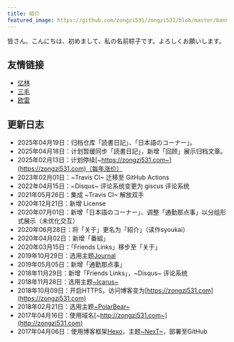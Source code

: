 ```yaml
---
title: 紹介
featured_image: https://github.com/zongzi531/zongzi531/blob/master/banner.png?raw=true
---
```


皆さん、こんにちは、初めまして、私の名前粽子です。よろしくお願いします。

## 友情链接

- [亿林](https://minemine.cc)
- [三毛](https://jkchao.cn)
- [欧雷](https://ourai.ws)

## 更新日志

- 2025年04月19日：归档仓库「読書日記」、「日本語のコーナー」。
- 2025年04月18日：计划暂缓同步「読書日記」，新增「回顾」展示归档文章。
- 2025年02月13日：计划停续[~https://zongzi531.com~](https://zongzi531.com)（每年涨价）
- 2023年02月01日：~Travis CI~ 迁移至 GitHub Actions
- 2022年04月15日：~Disqus~ 评论系统变更为 giscus 评论系统
- 2021年05月26日：集成 ~Travis CI~ 解放双手
- 2020年12月21日：新增 License
- 2020年07月01日：新增「日本語のコーナー」、调整「通勤那点事」以分组形式展示（未优化交互）
- 2020年06月28日：将「关于」更名为「紹介」（读作syoukai）
- 2020年04月02日：新增「番組」
- 2020年03月15日：「Friends Links」移步至「关于」
- 2019年10月29日：选用主题[Journal](https://github.com/SumiMakito/hexo-theme-Journal)
- 2019年05月05日：新增「通勤那点事」
- 2018年11月29日：新增「Friends Links」，~Disqus~ 评论系统
- 2018年11月28日：选用主题[~Icarus~](https://github.com/ppoffice/hexo-theme-icarus)
- 2018年10月09日：开启HTTPS，访问博客变为[https://zongzi531.com](https://zongzi531.com)
- 2018年02月21日：选用主题[~PolarBear~](https://github.com/frostfan/hexo-theme-polarbear)
- 2017年04月16日：使用域名[~http://zongzi531.com~](http://zongzi531.com)
- 2017年04月06日：使用博客框架[Hexo](https://github.com/hexojs/hexo)，主题[~NexT~](https://github.com/iissnan/hexo-theme-next)，部署至GitHub

